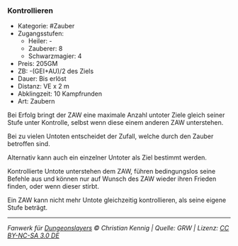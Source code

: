 ### Kontrollieren

- Kategorie: #Zauber
- Zugangsstufen:
  - Heiler: -
  - Zauberer: 8
  - Schwarzmagier: 4
- Preis: 205GM
- ZB: -(GEI+AU)/2 des Ziels
- Dauer: Bis erlöst
- Distanz: VE x 2 m
- Abklingzeit: 10 Kampfrunden
- Art: Zaubern

Bei Erfolg bringt der ZAW eine maximale Anzahl untoter Ziele gleich seiner Stufe unter Kontrolle, selbst wenn diese einem anderen ZAW unterstehen.

Bei zu vielen Untoten entscheidet der Zufall, welche durch den Zauber betroffen sind.

Alternativ kann auch ein einzelner Untoter als Ziel bestimmt werden.

Kontrollierte Untote unterstehen dem ZAW, führen bedingungslos seine Befehle aus und können nur auf Wunsch des ZAW wieder ihren Frieden finden, oder wenn dieser stirbt.

Ein ZAW kann nicht mehr Untote gleichzeitig kontrollieren, als seine eigene Stufe beträgt.

---

_Fanwerk für [Dungeonslayers](https://www.dungeonslayers.net/) © Christian Kennig | Quelle: GRW | Lizenz: [CC BY-NC-SA 3.0 DE](https://creativecommons.org/licenses/by-nc-sa/3.0/de/)_
